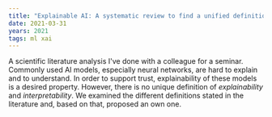 ```yaml
---
title: "Explainable AI: A systematic review to find a unified definition of explainability and interpretability"
date: 2021-03-31
years: 2021
tags: ml xai
---
```


A scientific literature analysis I've done with a colleague
for a seminar. Commonly used AI models, especially neural
networks, are hard to explain and to understand. In order
to support trust, explainability of these models is a desired
property. However, there is no unique definition of _explainability_
and _interpretability_. We examined the different definitions
stated in the literature and, based on that, proposed an own
one.
